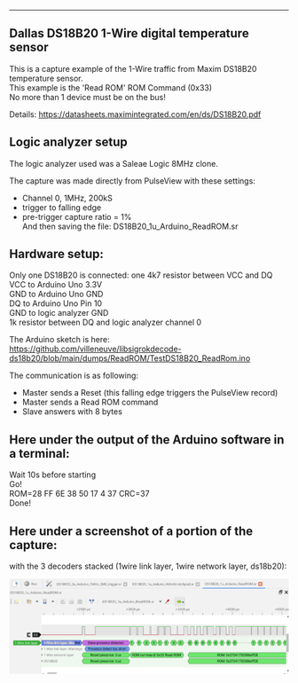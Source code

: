 -----------------------------------------------------------
Dallas DS18B20 1-Wire digital temperature sensor
-------------------------------------------------------------------------------

This is a capture example of the 1-Wire traffic from Maxim DS18B20 temperature sensor.  
This example is the 'Read ROM' ROM Command (0x33)  
No more than 1 device must be on the bus!

Details:
https://datasheets.maximintegrated.com/en/ds/DS18B20.pdf

Logic analyzer setup
--------------------

The logic analyzer used was a Saleae Logic 8MHz clone.

The capture was made directly from PulseView with these settings:
- Channel 0, 1MHz, 200kS
- trigger to falling edge  
- pre-trigger capture ratio = 1%  
And then saving the file: DS18B20_1u_Arduino_ReadROM.sr

Hardware setup:
--------------

Only one DS18B20 is connected:
one 4k7 resistor between VCC and DQ  
VCC to Arduino Uno 3.3V  
GND to Arduino Uno GND  
DQ to Arduino Uno Pin 10  
GND to logic analyzer GND  
1k resistor between DQ and logic analyzer channel 0  

The Arduino sketch is here:  
https://github.com/villeneuve/libsigrokdecode-ds18b20/blob/main/dumps/ReadROM/TestDS18B20_ReadRom.ino  

The communication is as following:
 - Master sends a Reset (this falling edge triggers the PulseView record)
 - Master sends a Read ROM command
 - Slave answers with 8 bytes
 
Here under the output of the Arduino software in a terminal:
------------------------------------------------------------

Wait 10s before starting  
Go!  
ROM=28 FF 6E 38 50 17 4 37  CRC=37  
Done!  

Here under a screenshot of a portion of the capture:
----------------------------------------------------
with the 3 decoders stacked (1wire link layer, 1wire network layer, ds18b20):  

 
 <img src="https://github.com/villeneuve/libsigrokdecode-ds18b20/blob/main/screenshots/Screenshot%202021-10-04%2014.13.33.png">

